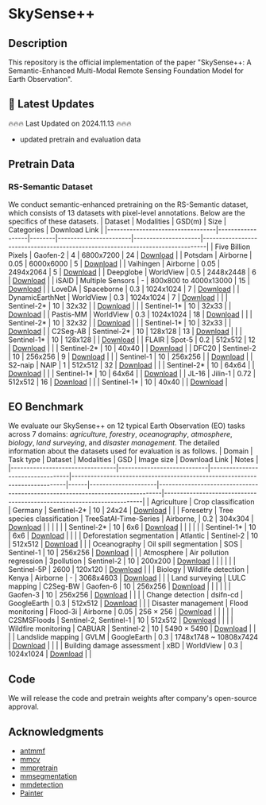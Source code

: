 # SkySense++ 
## Description
This repository is the official implementation of the paper "SkySense++: A Semantic-Enhanced Multi-Modal Remote Sensing Foundation Model for Earth Observation".

## 📢 Latest Updates
🔥🔥🔥 Last Updated on 2024.11.13 🔥🔥🔥
- updated pretrain and evaluation data

## Pretrain Data
### RS-Semantic Dataset
We conduct semantic-enhanced pretraining on the RS-Semantic dataset, which consists of 13 datasets with pixel-level annotations. Below are the specifics of these datasets.
| Dataset                          | Modalities       | GSD(m) | Size                  | Categories          | Download Link                                                                 |
|----------------------------------|------------------|--------|-----------------------|---------------------|-------------------------------------------------------------------------------|
| Five Billion Pixels              | Gaofen-2         | 4      | 6800x7200             | 24                  | [Download](http://example.com/download/five-billion-pixels)                   |
| Potsdam                          | Airborne         | 0.05   | 6000x6000             | 5                   | [Download](http://example.com/download/potsdam)                               |
| Vaihingen                        | Airborne         | 0.05   | 2494x2064             | 5                   | [Download](http://example.com/download/vaihingen)                             |
| Deepglobe                        | WorldView        | 0.5    | 2448x2448             | 6                   | [Download](http://example.com/download/deepglobe)                             |
| iSAID                            | Multiple Sensors | -      | 800x800 to 4000x13000 | 15                  | [Download](http://example.com/download/isaid)                                 |
| LoveDA                           | Spaceborne       | 0.3    | 1024x1024             | 7                   | [Download](http://example.com/download/loveda)                                |
| DynamicEarthNet                  | WorldView        | 0.3    | 1024x1024             | 7                   | [Download](http://example.com/download/dynamicearthnet)                       |
|                                  | Sentinel-2*      | 10     | 32x32                 |                     | [Download](http://example.com/download/dynamicearthnet-sentinel2)             |
|                                  | Sentinel-1*      | 10     | 32x33                 |                     | [Download](http://example.com/download/dynamicearthnet-sentinel1)             |
| Pastis-MM                        | WorldView        | 0.3    | 1024x1024             | 18                  | [Download](http://example.com/download/pastis-mm)                             |
|                                  | Sentinel-2*      | 10     | 32x32                 |                     | [Download](http://example.com/download/pastis-mm-sentinel2)                   |
|                                  | Sentinel-1*      | 10     | 32x33                 |                     | [Download](http://example.com/download/pastis-mm-sentinel1)                   |
| C2Seg-AB                         | Sentinel-2*      | 10     | 128x128               | 13                  | [Download](http://example.com/download/c2seg-ab)                              |
|                                  | Sentinel-1*      | 10     | 128x128               |                     | [Download](http://example.com/download/c2seg-ab-sentinel1)                    |
| FLAIR                            | Spot-5           | 0.2    | 512x512               | 12                  | [Download](http://example.com/download/flair)                                 |
|                                  | Sentinel-2*      | 10     | 40x40                 |                     | [Download](http://example.com/download/flair-sentinel2)                       |
| DFC20                            | Sentinel-2       | 10     | 256x256               | 9                   | [Download](http://example.com/download/dfc20)                                 |
|                                  | Sentinel-1       | 10     | 256x256               |                     | [Download](http://example.com/download/dfc20-sentinel1)                       |
| S2-naip                          | NAIP             | 1      | 512x512               | 32                  | [Download](http://example.com/download/s2-naip)                               |
|                                  | Sentinel-2*      | 10     | 64x64                 |                     | [Download](http://example.com/download/s2-naip-sentinel2)                     |
|                                  | Sentinel-1*      | 10     | 64x64                 |                     | [Download](http://example.com/download/s2-naip-sentinel1)                     |
| JL-16                            | Jilin-1          | 0.72   | 512x512               | 16                  | [Download](http://example.com/download/jl-16)                                 |
|                                  | Sentinel-1*      | 10     | 40x40                 |                     | [Download](http://example.com/download/jl-16-sentinel1)                       |
## EO Benchmark
We evaluate our SkySense++ on 12 typical Earth Observation (EO) tasks across 7 domains: *agriculture*, *forestry*, *oceanography*, *atmosphere*, *biology*, *land surveying*, and *disaster management*. The detailed information about the datasets used for evaluation is as follows.
| Domain                          | Task type                  | Dataset                          | Modalities                                                                 | GSD  | Image size          | Download Link                                                                 | Notes                                                                 |
|---------------------------------|----------------------------|----------------------------------|----------------------------------------------------------------------------|------|---------------------|-------------------------------------------------------------------------------|-----------------------------------------------------------------------|
| Agriculture                     | Crop classification        | Germany                          | Sentinel-2*                                                                | 10   | 24x24               | [Download](http://example.com/download/germany)                               |                                                                       |
| Foresetry                       | Tree species classification | TreeSatAI-Time-Series            | Airborne,                                          | 0.2  | 304x304             | [Download](http://example.com/download/treesatai-time-series)                |                                                                       |
|                                 |                            |                                  | Sentinel-2*                                                                | 10   | 6x6                 | [Download](http://example.com/download/treesatai-time-series-sentinel2)      |                                                                       |
|                                 |                            |                                  | Sentinel-1*                                                                | 10   | 6x6                 | [Download](http://example.com/download/treesatai-time-series-sentinel1)      |                                                                       |
|                                 | Deforestation segmentation | Atlantic                         | Sentinel-2                                                                 | 10   | 512x512             | [Download](http://example.com/download/atlantic)                             |                                                                       |
| Oceanography                    | Oil spill segmentation     | SOS                              | Sentinel-1                                                                 | 10   | 256x256             | [Download](http://example.com/download/sos)                                   |                                                                       |
| Atmosphere                      | Air pollution regression   | 3pollution                       | Sentinel-2                                             | 10   | 200x200             | [Download](http://example.com/download/3pollution)                           |                                                                       |
|                                 |                            |                                  | Sentinel-5P                                                                | 2600 | 120x120             | [Download](http://example.com/download/3pollution-sentinel5p)                |                                                                       |
| Biology                         | Wildlife detection         | Kenya                            | Airborne                                                                   | -    | 3068x4603           | [Download](http://example.com/download/kenya)                                 |                                                                       |
| Land surveying                  | LULC mapping               | C2Seg-BW                         | Gaofen-6                                                      | 10   | 256x256             | [Download](http://example.com/download/c2seg-bw)                             |                                                                       |
|                                 |                            |                                  | Gaofen-3                                                                   | 10   | 256x256             | [Download](http://example.com/download/c2seg-bw-gaofen3)                    |                                                                       |
|                                 | Change detection           | dsifn-cd                         | GoogleEarth                                                                | 0.3  | 512x512             | [Download](http://example.com/download/dsifn-cd)                             |                                                                       |
| Disaster management             | Flood monitoring           | Flood-3i                         | Airborne                                                                   | 0.05 | 256 × 256           | [Download](http://example.com/download/flood-3i)                             |                                                                       |
|                                 |                            | C2SMSFloods                      | Sentinel-2, Sentinel-1                                                     | 10   | 512x512             | [Download](http://example.com/download/c2smsfloods)                          |                                                                       |
|                                 | Wildfire monitoring        | CABUAR                           | Sentinel-2                                                                 | 10   | 5490 × 5490         | [Download](http://example.com/download/cabuar)                               |                                                                       |
|                                 | Landslide mapping          | GVLM                             | GoogleEarth                                                                | 0.3  | 1748x1748 ~ 10808x7424 | [Download](http://example.com/download/gvlm)                                  |                                                                       |
|                                 | Building damage assessment | xBD                              | WorldView                                                                  | 0.3  | 1024x1024           | [Download](http://example.com/download/xbd)                                   |                                                                       |

## Code
We will release the code and pretrain weights after company's open-source approval.

## Acknowledgments
- [antmmf](https://github.com/alipay/Ant-Multi-Modal-Framework)
- [mmcv](https://github.com/open-mmlab/mmcv)
- [mmpretrain](https://github.com/open-mmlab/mmpretrain)
- [mmsegmentation](https://github.com/open-mmlab/mmsegmentation)
- [mmdetection](https://github.com/open-mmlab/mmdetection)
- [Painter](https://github.com/baaivision/Painter)


